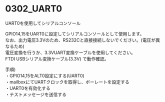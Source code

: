 # 0302_UART0

UART0を使用してシリアルコンソール

GPIO14,15をUART0に設定してシリアルコンソールとして使用します。  
なお、出力電圧3.3Vのため、RS232Cと直接接続しないでください。(電圧が異なるため)  
電圧変換を行うか、3.3VUART変換ケーブルを使用してください。  
FTDI USBシリアル変換ケーブル(3.3V) で動作確認。

手順)  
・GPIO14,15をALT0設定にする(UART0)  
・mailboxにてUARTクロックを取得し、ボーレートを設定する  
・UART0を有効化する  
・テストメッセージを送信する
